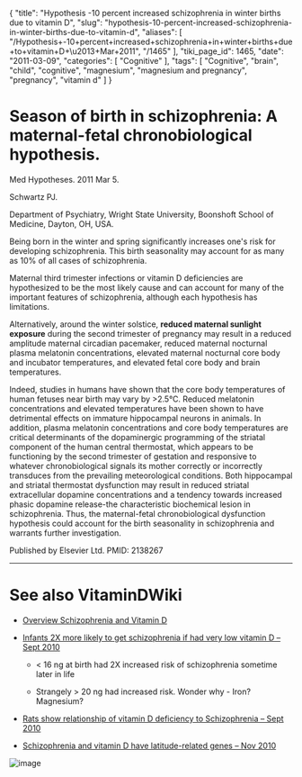 {
    "title": "Hypothesis -10 percent increased schizophrenia in winter births due to vitamin D",
    "slug": "hypothesis-10-percent-increased-schizophrenia-in-winter-births-due-to-vitamin-d",
    "aliases": [
        "/Hypothesis+-10+percent+increased+schizophrenia+in+winter+births+due+to+vitamin+D+\u2013+Mar+2011",
        "/1465"
    ],
    "tiki_page_id": 1465,
    "date": "2011-03-09",
    "categories": [
        "Cognitive"
    ],
    "tags": [
        "Cognitive",
        "brain",
        "child",
        "cognitive",
        "magnesium",
        "magnesium and pregnancy",
        "pregnancy",
        "vitamin d"
    ]
}


# Season of birth in schizophrenia: A maternal-fetal chronobiological hypothesis.

Med Hypotheses. 2011 Mar 5. 

Schwartz PJ.

Department of Psychiatry, Wright State University, Boonshoft School of Medicine, Dayton, OH, USA.

Being born in the winter and spring significantly increases one's risk for developing schizophrenia. This birth seasonality may account for as many as 10% of all cases of schizophrenia. 

Maternal third trimester infections or vitamin D deficiencies are hypothesized to be the most likely cause and can account for many of the important features of schizophrenia, although each hypothesis has limitations. 

Alternatively, around the winter solstice,  **reduced maternal sunlight exposure**  during the second trimester of pregnancy may result in a reduced amplitude maternal circadian pacemaker, reduced maternal nocturnal plasma melatonin concentrations, elevated maternal nocturnal core body and incubator temperatures, and elevated fetal core body and brain temperatures. 

Indeed, studies in humans have shown that the core body temperatures of human fetuses near birth may vary by >2.5°C. Reduced melatonin concentrations and elevated temperatures have been shown to have detrimental effects on immature hippocampal neurons in animals. In addition, plasma melatonin concentrations and core body temperatures are critical determinants of the dopaminergic programming of the striatal component of the human central thermostat, which appears to be functioning by the second trimester of gestation and responsive to whatever chronobiological signals its mother correctly or incorrectly transduces from the prevailing meteorological conditions. Both hippocampal and striatal thermostat dysfunction may result in reduced striatal extracellular dopamine concentrations and a tendency towards increased phasic dopamine release-the characteristic biochemical lesion in schizophrenia. Thus, the maternal-fetal chronobiological dysfunction hypothesis could account for the birth seasonality in schizophrenia and warrants further investigation.

Published by Elsevier Ltd. PMID: 2138267

- - - - - - 

# See also VitaminDWiki

* [Overview Schizophrenia and Vitamin D](/posts/overview-schizophrenia-and-vitamin-d)

* [Infants 2X more likely to get schizophrenia if had very low vitamin D – Sept 2010](/posts/infants-2x-more-likely-to-get-schizophrenia-if-had-very-low-vitamin-d)

   * < 16 ng at birth had 2X increased risk of schizophrenia sometime later in life

   * Strangely > 20 ng had increased risk. Wonder why - Iron? Magnesium?

* [Rats show relationship of vitamin D deficiency to Schizophrenia – Sept 2010](/posts/rats-show-relationship-of-vitamin-d-deficiency-to-schizophrenia)

* [Schizophrenia and vitamin D have latitude-related genes – Nov 2010](/posts/schizophrenia-and-vitamin-d-have-latitude-related-genes)

<img src="https://d378j1rmrlek7x.cloudfront.net/attachments/gif/latitude-related-genes1.gif" alt="image">